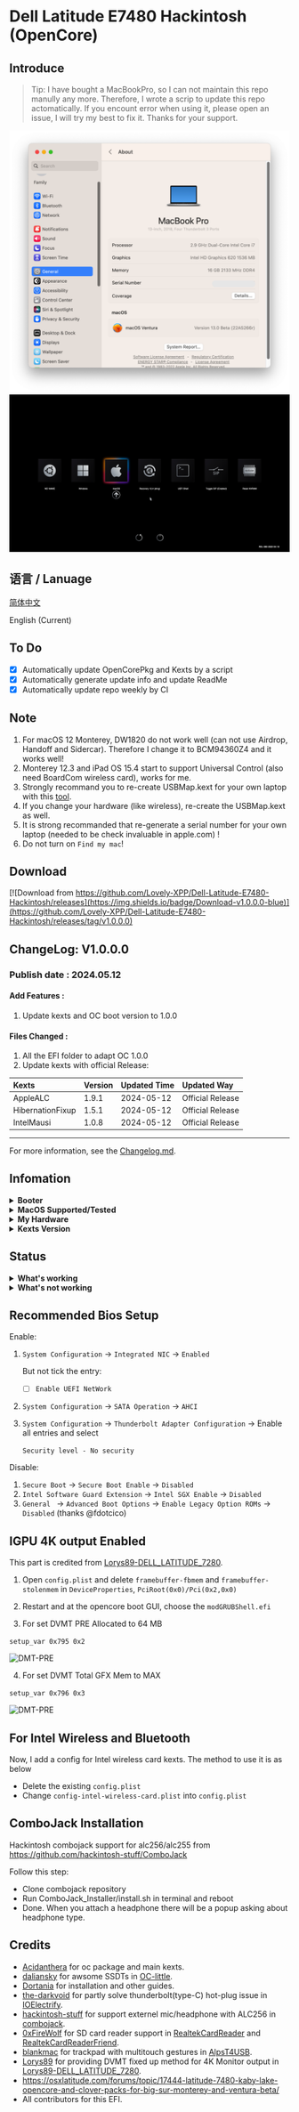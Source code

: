 # Dell Latitude E7480 Hackintosh (OpenCore)

## Introduce

> Tip: I have bought a MacBookPro, so I can not maintain this repo manully any more. Therefore, I wrote a scrip to update this repo actomatically. If you encount error when using it, please open an issue, I will try my best to fix it. Thanks for your support.

<div style="align: center">
<img src="https://raw.githubusercontent.com/Lovely-XPP/Dell-Latitude-E7480-Hackintosh/main/demo/system_info.png">
</div>


<div style="align: center">
<img src="https://raw.githubusercontent.com/Lovely-XPP/Dell-Latitude-E7480-Hackintosh/main/demo/OC_info.png">
</div>

## 语言 / Lanuage

[简体中文](https://github.com/Lovely-XPP/Dell-Latitude-E7480-Hackintosh/blob/main/README_zh.md)

English (Current)


## To Do
- [x] Automatically update OpenCorePkg and Kexts by a script
- [x] Automatically generate update info and update ReadMe
- [x] Automatically update repo weekly by CI

## Note

1. For macOS 12 Monterey, DW1820 do not work well (can not use Airdrop, Handoff and Sidercar). Therefore I change it to BCM94360Z4 and it works well!
2. Monterey 12.3 and iPad OS 15.4 start to support Universal Control (also need BoardCom wireless card), works for me.
3. Strongly recommand you to re-create USBMap.kext for your own laptop with this [tool](https://github.com/corpnewt/USBMap).
4. If you change your hardware (like wireless), re-create the USBMap.kext as well.
5. It is strong recommanded that re-generate a serial number for your own laptop (needed to be check invaluable in apple.com) !
6. Do not turn on `Find my mac`!



## Download
[![Download from https://github.com/Lovely-XPP/Dell-Latitude-E7480-Hackintosh/releases](https://img.shields.io/badge/Download-v1.0.0.0-blue)](https://github.com/Lovely-XPP/Dell-Latitude-E7480-Hackintosh/releases/tag/v1.0.0.0)

## ChangeLog: V1.0.0.0

### Publish date : 2024.05.12

#### Add Features :

1. Update kexts and OC boot version to  1.0.0

#### Files Changed :

1. All the EFI folder to adapt OC 1.0.0
2. Update kexts with official Release:

| Kexts          | Version                        | Updated Time       | Updated Way              |
|:----------------|:-------------------------------------------|:---------------|:----------------|
|	AppleALC	|	1.9.1	|	2024-05-12	|	Official Release	|
|	HibernationFixup	|	1.5.1	|	2024-05-12	|	Official Release	|
|	IntelMausi	|	1.0.8	|	2024-05-12	|	Official Release	|


-----------------------------------------------------



For more information, see the [Changelog.md](https://github.com/Lovely-XPP/Dell-Latitude-E7480-Hackintosh/blob/main/Changelog.md).

## Infomation

<details>  
<summary><strong>Booter</strong></summary>
</br>
OpenCore  0.8.0 / 0.8.1 / 0.8.2 / 0.8.3 / 0.8.4 / 0.8.5 / 0.8.6 / 0.8.7 / 0.8.8 / 0.8.9 / 0.9.0 / 0.9.1 / 0.9.2 / 0.9.3 / 0.9.4 / 0.9.5 / 0.9.6 / 0.9.7 / 0.9.8 / 0.9.9 / 1.0.0
</details>

<details>  
<summary><strong>MacOS Supported/Tested</strong></summary>
</br>
- Big Sur 11.0 - 11.7 </br>
- Monterey 12.0 - 12.5.1 beta</br>
- Ventura 13.0 beta (I am using)</br>
</details>

<details>  
<summary><strong>My Hardware</strong></summary>
</br>

| Model              | Dell Latitude E7480                        |
|:-------------------|:-------------------------------------------|
| Processor          | Intel Core i7-7700U                        |
| Graphics           | Integrated Intel HD Graphics 620           |
| Memory             | 8GB 2133MHz DDR4 * 2                       |
| Display            | 13" 2K (2560x1440) with ELAN Touchscreen   |
| Storage            | Sandisk 1T M.2 NVMe SSD                    |
| WLAN + Bluetooth   | Broadcom BCM94360Z4                        |
| Camera             | 1920x1080 FHD Webcam                       |
| Fingerprint Reader | No                                         |
| Soundcard          | Realtek ALC256                             |
| Keyboard           | Backlit Keyboard                           |
| Trackpad           | ALPS Touchpad                              |
| microSD Card Reader| Realtek RTS525A microSD card reader        |

</details>

<details>  
<summary><strong>Kexts Version</strong></summary>
</br>

| Kexts          | Version                        | Updated Time       | Updated Way              |
|:----------------|:-------------------------------------------|:---------------|:----------------|
|	AirportBrcmFixup	|	2.1.9	|	2024-05-12	|	Official Release	|
|	AirportItlwm	|	2.2.0	|	2024-05-12	|	Official Release	|
|	AlpsHID	|	1.0.0d1	|	2024-05-12	|	Official Release	|
|	AppleALC	|	1.9.1	|	2024-05-12	|	Official Release	|
|	BlueToolFixup	|	2.6.9	|	2024-05-12	|	Official Release	|
|	BrcmBluetoothInjector	|	2.6.9	|	2024-05-12	|	Official Release	|
|	BrcmFirmwareData	|	2.6.9	|	2024-05-12	|	Official Release	|
|	BrcmPatchRAM3	|	2.6.9	|	2024-05-12	|	Official Release	|
|	BrightnessKeys	|	1.0.4	|	2024-05-12	|	Official Release	|
|	CpuTscSync	|	1.1.1	|	2024-05-12	|	Official Release	|
|	ECEnabler	|	1.0.5	|	2024-05-12	|	Official Release	|
|	FeatureUnlock	|	1.1.6	|	2024-05-12	|	Official Release	|
|	HibernationFixup	|	1.5.1	|	2024-05-12	|	Official Release	|
|	IntelBluetoothFirmware	|	2.5.0	|	2024-05-12	|	Official Release	|
|	IntelBluetoothInjector	|	2.5.0	|	2024-05-12	|	Official Release	|
|	IntelMausi	|	1.0.8	|	2024-05-12	|	Official Release	|
|	Lilu	|	1.6.8	|	2024-05-12	|	Official Release	|
|	NVMeFix	|	1.1.2	|	2024-05-12	|	Official Release	|
|	RealtekCardReader	|	0.9.7	|	2024-05-12	|	Official Release	|
|	RestrictEvents	|	1.1.4	|	2024-05-12	|	Official Release	|
|	SMCBatteryManager	|	1.3.3	|	2024-05-12	|	Official Release	|
|	SMCDellSensors	|	1.3.3	|	2024-05-12	|	Official Release	|
|	SMCLightSensor	|	1.3.3	|	2024-05-12	|	Official Release	|
|	SMCProcessor	|	1.3.3	|	2024-05-12	|	Official Release	|
|	SMCSuperIO	|	1.3.3	|	2024-05-12	|	Official Release	|
|	USBMap	|	1.0	|	2024-05-12	|	USB Ports Inject	|
|	VerbStub	|	1.0.4	|	2024-05-12	|	Official Release	|
|	VirtualSMC	|	1.3.3	|	2024-05-12	|	Official Release	|
|	Voodoo PS/2 Controller	|	2.3.6	|	2024-05-12	|	Official Release	|
|	VoodooI2C	|	2.8	|	2024-05-12	|	Official Release	|
|	VoodooI2CHID	|	1	|	2024-05-12	|	Official Release	|
|	WhateverGreen	|	1.6.7	|	2024-05-12	|	Official Release	|
|	IntelBTPatcher	|	2.5.0	|	2024-05-12	|	Official Release	|
|	RealtekCardReaderFriend	|	1.0.2	|	2024-05-12	|	Official Release	|

</details>

## Status
















<details>  
<summary><strong>What's working</strong></summary>
</br>

- [x] Intel HD 620 Graphics `incuding graphics acceleration`
- [x] All USB ports
- [x] HDMI/Type-C display monitor Hot-Plug fully supported(Sleep/dim after lock, audio output support)
- [x] Internal camera
- [x] WiFi （2.4 GHz / 5 GHz）
- [x] Bluetooth
- [x] Shutdown/ Reboot/ Sleep/ Wake (include Fn + insert and LID device to sleep)
- [x] All fn key work (You need to setting on bios first. Go to POST Behavior -> Fn Lock Options. Check Fn Lock and Lock mode disable/standard)  
- [x] Speakers and headphones jack
- [x] External mic/Headphone mic jack(Working with [combojack](https://github.com/hackintosh-stuff/ComboJack)) 
- [x] Intel Gigabit Ethernet
- [x] App Store
- [x] (unsure, associated with your apple account) iMessage and Facetime 
- [x] miniDP and HDMI with digital audio passthrough(If you experience cursor lags, try turning on and off one of the displays.)
- [x] Keyboard and Trackpad (support Multitouch gestures)
- [x] Airdrop , Handoff , Sidecar, Airplay and Universal Control (These features are only for Broadcom wireless card, besides, Airplay is only support for macOS 12 and Universal Control need macOS 12.3)
- [x] SD Card Reader
- [x] Thunderbolt 3 hot-plug

</details>

<details>  
<summary><strong>What's not working</strong></summary>
</br>
</details>



## Recommended Bios Setup

Enable:

1. `System Configuration` -> `Integrated NIC` -> `Enabled`

   But not tick the entry:

   - [ ] `Enable UEFI NetWork`

2. `System Configuration` -> `SATA Operation` -> `AHCI`

3. `System Configuration` -> `Thunderbolt Adapter Configuration` -> Enable all entries and select 

   `Security level - No security`
   
   

Disable:

1. `Secure Boot` -> `Secure Boot Enable` -> `Disabled`
2. `Intel Software Guard Extension` -> `Intel SGX Enable` -> `Disabled`
3. `General ` -> `Advanced Boot Options` -> `Enable Legacy Option ROMs` -> `Disabled`  (thanks @fdotcico)



## IGPU 4K output Enabled

This part is credited from [Lorys89-DELL_LATITUDE_7280](https://github.com/Lorys89/DELL_LATITUDE_7280).

1. Open `config.plist` and delete `framebuffer-fbmem` and `framebuffer-stolenmem` in `DeviceProperties`, `PciRoot(0x0)/Pci(0x2,0x0)`

2. Restart and at the opencore boot GUI, choose the `modGRUBShell.efi`


3. For set DVMT PRE Allocated to 64 MB

``setup_var 0x795 0x2``


![DMT-PRE](https://raw.githubusercontent.com/Lorys89/DELL_LATITUDE_7280/main/Screenshot/DVMT-PRE.png)



4. For set DVMT Total GFX Mem to MAX

``setup_var 0x796 0x3``


![DMT-PRE](https://raw.githubusercontent.com/Lorys89/DELL_LATITUDE_7280/main/Screenshot/DVMT-TOT.png)




## For Intel Wireless and Bluetooth

Now, I add a config for Intel wireless card kexts. The method to use it is as below

* Delete the existing `config.plist`
* Change `config-intel-wireless-card.plist` into `config.plist`

## ComboJack Installation

Hackintosh combojack support for alc256/alc255 from https://github.com/hackintosh-stuff/ComboJack

Follow this step:
* Clone combojack repository
* Run ComboJack_Installer/install.sh in terminal and reboot
* Done. When you attach a headphone there will be a popup asking about headphone type.

## Credits
* [Acidanthera](https://github.com/Acidanthera) for oc package and main kexts.
* [daliansky](https://github.com/daliansky) for awsome SSDTs in [OC-little](https://github.com/daliansky/OC-little).
* [Dortania](https://dortania.github.io/) for installation and other guides.
* [the-darkvoid](https://github.com/the-darkvoid) for partly solve thunderbolt(type-C) hot-plug issue in [IOElectrify](https://github.com/the-darkvoid/macOS-IOElectrify).
* [hackintosh-stuff](https://github.com/hackintosh-stuff) for support externel mic/headphone with ALC256 in [combojack](https://github.com/hackintosh-stuff/ComboJack).
* [0xFireWolf](https://github.com/0xFireWolf) for SD card reader support in [RealtekCardReader](https://github.com/0xFireWolf/RealtekCardReader) and [RealtekCardReaderFriend](https://github.com/0xFireWolf/RealtekCardReaderFriend).
* [blankmac](https://github.com/blankmac) for trackpad with multitouch gestures in [AlpsT4USB](https://github.com/blankmac/AlpsT4USB).
* [Lorys89](https://github.com/Lorys89) for providing DVMT fixed up method for 4K Monitor output in [Lorys89-DELL_LATITUDE_7280](https://github.com/Lorys89/DELL_LATITUDE_7280).
* https://osxlatitude.com/forums/topic/17444-latitude-7480-kaby-lake-opencore-and-clover-packs-for-big-sur-monterey-and-ventura-beta/
* All contributors for this EFI.
